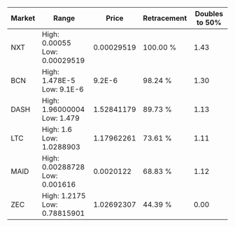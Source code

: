 | Market | Range | Price| Retracement | Doubles to 50% |
| --- | --- | --- | --- | --- |
| NXT | High: 0.00055<br />Low: 0.00029519 | 0.00029519 | 100.00 % | 1.43 |
| BCN | High: 1.478E-5<br />Low: 9.1E-6 | 9.2E-6 | 98.24 % | 1.30 |
| DASH | High: 1.96000004<br />Low: 1.479 | 1.52841179 | 89.73 % | 1.13 |
| LTC | High: 1.6<br />Low: 1.0288903 | 1.17962261 | 73.61 % | 1.11 |
| MAID | High: 0.00288728<br />Low: 0.001616 | 0.0020122 | 68.83 % | 1.12 |
| ZEC | High: 1.2175<br />Low: 0.78815901 | 1.02692307 | 44.39 % | 0.00 |
